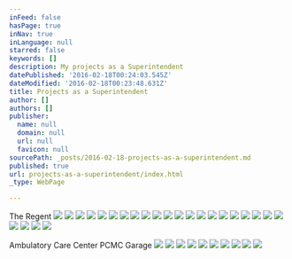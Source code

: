 ```yaml
---
inFeed: false
hasPage: true
inNav: true
inLanguage: null
starred: false
keywords: []
description: My projects as a Superintendent
datePublished: '2016-02-18T00:24:03.545Z'
dateModified: '2016-02-18T00:23:48.631Z'
title: Projects as a Superintendent
author: []
authors: []
publisher:
  name: null
  domain: null
  url: null
  favicon: null
sourcePath: _posts/2016-02-18-projects-as-a-superintendent.md
published: true
url: projects-as-a-superintendent/index.html
_type: WebPage

---
```

The Regent
![](https://the-grid-user-content.s3-us-west-2.amazonaws.com/333d29e5-4156-43bb-bfb5-f0b0468df419.JPG)
![](https://the-grid-user-content.s3-us-west-2.amazonaws.com/29472c10-0563-4888-9276-986bc79d98b8.jpg)
![](https://the-grid-user-content.s3-us-west-2.amazonaws.com/a93525e3-21e6-4a50-856e-c6d9beea0dbb.jpg)
![](https://the-grid-user-content.s3-us-west-2.amazonaws.com/59c163f0-7a6f-4a95-8f94-7140bb506ce7.jpg)
![](https://the-grid-user-content.s3-us-west-2.amazonaws.com/a5a4ccd5-b220-4838-bba2-c7e974455b01.jpg)
![](https://the-grid-user-content.s3-us-west-2.amazonaws.com/3fc9f2dc-e3b6-4dcd-80db-2843ed54c89c.jpg)
![](https://the-grid-user-content.s3-us-west-2.amazonaws.com/e12cfae9-949b-4c6b-8f4b-9aafedb8eb7c.jpg)
![](https://the-grid-user-content.s3-us-west-2.amazonaws.com/50a1f3c8-9a55-4df9-b79f-d2c7ae4eb7ca.jpg)
![](https://the-grid-user-content.s3-us-west-2.amazonaws.com/38d022cf-52ad-4aab-96f8-81b680791f27.jpg)
![](https://the-grid-user-content.s3-us-west-2.amazonaws.com/9681852e-a9de-47d8-9dd8-65c9ce9a4f43.jpg)
![](https://the-grid-user-content.s3-us-west-2.amazonaws.com/e9d31e7a-145d-437f-98af-ad79a81dc722.jpg)
![](https://the-grid-user-content.s3-us-west-2.amazonaws.com/4837d95a-46a2-4395-9a93-b36dc94db9cc.jpg)
![](https://the-grid-user-content.s3-us-west-2.amazonaws.com/0daab6ad-e1a0-496a-a8eb-e9b2c1e3ff6a.jpg)
![](https://the-grid-user-content.s3-us-west-2.amazonaws.com/2b8b93ff-25fb-41b5-8922-6b5de990e629.jpg)
![](https://the-grid-user-content.s3-us-west-2.amazonaws.com/e1b7d379-ea55-4319-acad-bdffc02f6403.jpg)
![](https://the-grid-user-content.s3-us-west-2.amazonaws.com/a02c94c8-b831-4337-8021-c3135bd7d78e.jpg)
![](https://the-grid-user-content.s3-us-west-2.amazonaws.com/f2cf4b56-fd65-41ee-9d81-990028ee2fda.JPG)
![](https://the-grid-user-content.s3-us-west-2.amazonaws.com/64e2e77d-437d-4ab2-b562-e82d7d12216f.bmp)
![](https://the-grid-user-content.s3-us-west-2.amazonaws.com/53a2afc0-bd34-42ed-9cb1-6e1f3050ee44.bmp)
![](https://the-grid-user-content.s3-us-west-2.amazonaws.com/edc2ed01-af23-4957-99a9-7d366870a141.JPG)
![](https://the-grid-user-content.s3-us-west-2.amazonaws.com/a7c927ad-ae22-47b8-89e6-7b0b777d6c97.JPG)
![](https://the-grid-user-content.s3-us-west-2.amazonaws.com/32bf412b-cd9d-42bb-b296-38f88d89f074.JPG)
![](https://the-grid-user-content.s3-us-west-2.amazonaws.com/9006da0c-1497-48ff-a502-4abcd56d81d5.jpg)
![](https://the-grid-user-content.s3-us-west-2.amazonaws.com/cc98eac6-d7c1-4470-aa6d-c353a3b97a31.jpg)
![](https://the-grid-user-content.s3-us-west-2.amazonaws.com/80ed03cf-a859-46c9-9287-9b5211d98541.jpg)

Ambulatory Care Center PCMC Garage
![](https://the-grid-user-content.s3-us-west-2.amazonaws.com/aa064c29-fb5d-488c-9bfa-9f348608710f.jpg)
![](https://the-grid-user-content.s3-us-west-2.amazonaws.com/0aaec9fb-6df0-4573-9d3b-6e358b089c91.JPG)
![](https://the-grid-user-content.s3-us-west-2.amazonaws.com/548d112e-6b14-45b4-ba3a-9e9169c59a82.JPG)
![](https://the-grid-user-content.s3-us-west-2.amazonaws.com/13129a8a-a255-4cc2-8b87-b6741dbb5e63.JPG)
![](https://the-grid-user-content.s3-us-west-2.amazonaws.com/f15b097c-b6b8-4c80-a553-71aa7eec083d.JPG)
![](https://the-grid-user-content.s3-us-west-2.amazonaws.com/c956d217-9cd0-455d-92ea-4bf6f0123574.JPG)
![](https://the-grid-user-content.s3-us-west-2.amazonaws.com/58e91f67-fe8a-4a0a-9a55-c0d6c4eb4404.JPG)
![](https://the-grid-user-content.s3-us-west-2.amazonaws.com/618f6da3-105b-45a0-9110-9ab0669dad5b.JPG)
![](https://the-grid-user-content.s3-us-west-2.amazonaws.com/f1c7beab-9c40-4550-8f87-fd009d29fdf5.JPG)
![](https://the-grid-user-content.s3-us-west-2.amazonaws.com/02e840f2-5a71-4f0b-bc98-19afca634001.JPG)